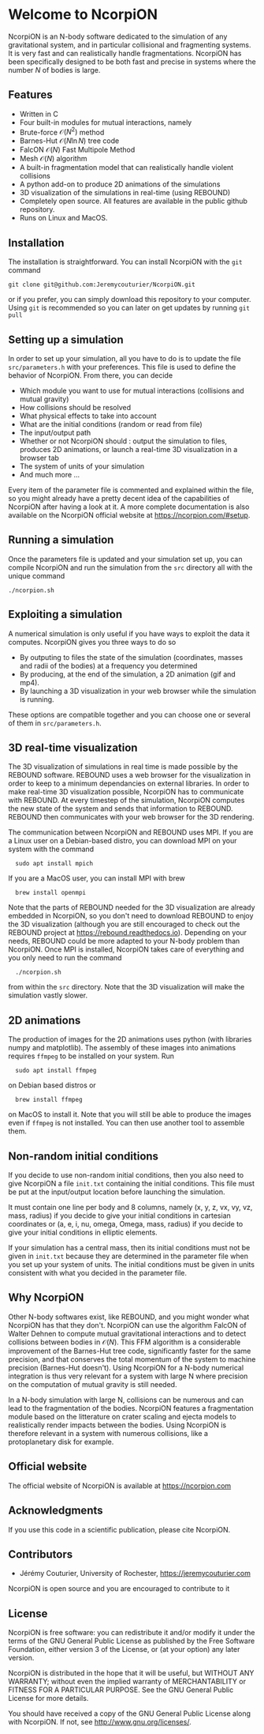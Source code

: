# Welcome to NcorpiON

NcorpiON is an N-body software dedicated to the simulation of any gravitational system, and in particular collisional and fragmenting systems. It is very fast and can realistically handle fragmentations.
NcorpiON has been specifically designed to be both fast and precise in systems where the number $N$ of bodies is large.

## Features

- Written in C
- Four built-in modules for mutual interactions, namely
- Brute-force $\mathcal{O}(N^2)$ method
- Barnes-Hut $\mathcal{O}(N \ln N)$ tree code
- FalcON $\mathcal{O}(N)$ Fast Multipole Method
- Mesh $\mathcal{O}(N)$ algorithm
- A built-in fragmentation model that can realistically handle violent collisions
- A python add-on to produce 2D animations of the simulations
- 3D visualization of the simulations in real-time (using REBOUND)
- Completely open source. All features are available in the public github repository.
- Runs on Linux and MacOS.


## Installation

The installation is straightforward. You can install NcorpiON with the ```git``` command

	git clone git@github.com:Jeremycouturier/NcorpiON.git
	
or if you prefer, you can simply download this repository to your computer. Using ```git``` is recommended so you can later on get updates by running ```git pull```


## Setting up a simulation

In order to set up your simulation, all you have to do is to update the file ```src/parameters.h``` with your preferences. This file is used to define the behavior of NcorpiON. From there, you can decide

- Which module you want to use for mutual interactions (collisions and mutual gravity)
- How collisions should be resolved
- What physical effects to take into account
- What are the initial conditions (random or read from file)
- The input/output path
- Whether or not NcorpiON should : output the simulation to files, produces 2D animations, or launch a real-time 3D visualization in a browser tab
- The system of units of your simulation
- And much more ...

Every item of the parameter file is commented and explained within the file, so you might already have a pretty decent idea of the capabilities of NcorpiON after having a look at it. A more
complete documentation is also available on the NcorpiON official website at <https://ncorpion.com/#setup>.


## Running a simulation

Once the parameters file is updated and your simulation set up, you can compile NcorpiON and run the simulation from the ```src``` directory all with the unique command

	./ncorpion.sh
	

## Exploiting a simulation

A numerical simulation is only useful if you have ways to exploit the data it computes. NcorpiON gives you three ways to do so

- By outputing to files the state of the simulation (coordinates, masses and radii of the bodies) at a frequency you determined
- By producing, at the end of the simulation, a 2D animation (gif and mp4).
- By launching a 3D visualization in your web browser while the simulation is running.

These options are compatible together and you can choose one or several of them in ```src/parameters.h```.


## 3D real-time visualization

The 3D visualization of simulations in real time is made possible by the REBOUND software. REBOUND uses a web browser for the visualization in order to keep to a minimum dependancies on external libraries.
In order to make real-time 3D visualization possible, NcorpiON has to communicate with REBOUND. At every timestep of the simulation, NcorpiON computes the new state of the system and sends that information to REBOUND.
REBOUND then communicates with your web browser for the 3D rendering.

The communication between NcorpiON and REBOUND uses MPI. If you are a Linux user on a Debian-based distro, you can download MPI on your system with the command

      sudo apt install mpich
      
If you are a MacOS user, you can install MPI with brew

      brew install openmpi

Note that the parts of REBOUND needed for the 3D visualization are already embedded in NcorpiON, so you don't need to download REBOUND to enjoy the 3D visualization (although you are still encouraged to check out the REBOUND project at <https://rebound.readthedocs.io>).
Depending on your needs, REBOUND could be more adapted to your N-body problem than NcorpiON. Once MPI is installed, NcorpiON takes care of everything and you only need to run the command

      ./ncorpion.sh
      
from within the ```src``` directory. Note that the 3D visualization will make the simulation vastly slower.


## 2D animations

The production of images for the 2D animations uses python (with libraries numpy and matplotlib). The assembly of these images into animations requires ```ffmpeg``` to be installed on your system. Run

      sudo apt install ffmpeg
	
on Debian based distros or

      brew install ffmpeg
      
on MacOS to install it. Note that you will still be able to produce the images even if ```ffmpeg``` is not installed. You can then use another tool to assemble them.


## Non-random initial conditions

If you decide to use non-random initial conditions, then you also need to give NcorpiON a file ```init.txt``` containing the initial conditions. This file must be put at the input/output location before launching the simulation.

It must contain one line per body and 8 columns, namely (x, y, z, vx, vy, vz, mass, radius) if you decide to give your initial conditions in cartesian coordinates or (a, e, i, nu, omega, Omega, mass, radius) if you decide to give your initial conditions in elliptic elements.

If your simulation has a central mass, then its initial conditions must not be given in ```init.txt``` because they are determined in the parameter file when you set up your system of units. The initial conditions must be given in units consistent with what you decided in the parameter file.


## Why NcorpiON

Other N-body softwares exist, like REBOUND, and you might wonder what NcorpiON has that they don't. NcorpiON can use the algorithm FalcON of Walter Dehnen to compute mutual gravitational interactions and to detect collisions between bodies in $\mathcal{O}(N)$.
This FFM algorithm is a considerable improvement of the Barnes-Hut tree code, significantly faster for the same precision, and that conserves the total momentum of the system to machine precision (Barnes-Hut doesn't).
Using NcorpiON for a N-body numerical integration is thus very relevant for a system with large N where precision on the computation of mutual gravity is still needed.

In a N-body simulation with large N, collisions can be numerous and can lead to the fragmentation of the bodies. NcorpiON features a fragmentation module based on the litterature on crater scaling and ejecta models
to realistically render impacts between the bodies. Using NcorpiON is therefore relevant in a system with numerous collisions, like a protoplanetary disk for example.


## Official website

The official website of NcorpiON is available at <https://ncorpion.com>


## Acknowledgments

If you use this code in a scientific publication, please cite NcorpiON.


## Contributors

- Jérémy Couturier, University of Rochester, <https://jeremycouturier.com>

NcorpiON is open source and you are encouraged to contribute to it 


## License

NcorpiON is free software: you can redistribute it and/or modify it under the terms of the GNU General Public License as published by the Free Software Foundation, either version 3 of the License, or (at your option) any later version.

NcorpiON is distributed in the hope that it will be useful, but WITHOUT ANY WARRANTY; without even the implied warranty of MERCHANTABILITY or FITNESS FOR A PARTICULAR PURPOSE.  See the GNU General Public License for more details.

You should have received a copy of the GNU General Public License along with NcorpiON.  If not, see <http://www.gnu.org/licenses/>.
